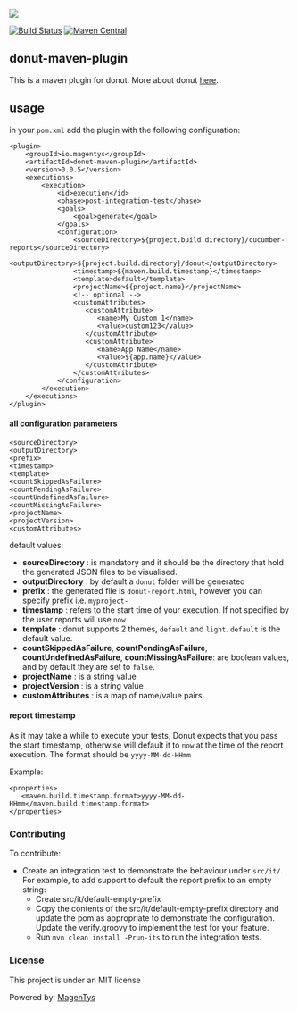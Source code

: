 ![](http://magentys.github.io/donut/img/Donut-05.png)

[![Build Status](https://travis-ci.org/MagenTys/donut-maven-plugin.svg?branch=master)](https://travis-ci.org/MagenTys/donut-maven-plugin) [![Maven Central](https://maven-badges.herokuapp.com/maven-central/io.magentys/donut-maven-plugin/badge.svg)](https://maven-badges.herokuapp.com/maven-central/io.magentys/donut-maven-plugin)

## donut-maven-plugin

This is a maven plugin for donut. More about donut [here](http://github.com/MagenTys/donut).

## usage

in your `pom.xml` add the plugin with the following configuration: 

```
<plugin>
    <groupId>io.magentys</groupId>
    <artifactId>donut-maven-plugin</artifactId>
    <version>0.0.5</version>
    <executions>
        <execution>
            <id>execution</id>
            <phase>post-integration-test</phase>
            <goals>
                <goal>generate</goal>
            </goals>
            <configuration>
                <sourceDirectory>${project.build.directory}/cucumber-reports</sourceDirectory>
                <outputDirectory>${project.build.directory}/donut</outputDirectory>
                <timestamp>${maven.build.timestamp}</timestamp>
                <template>default</template>
                <projectName>${project.name}</projectName>
                <!-- optional -->
                <customAttributes>
                   <customAttribute>
                      <name>My Custom 1</name>
                      <value>custom123</value>
                   </customAttribute>
                   <customAttribute>
                      <name>App Name</name>
                      <value>${app.name}</value>
                   </customAttribute>
                </customAttributes>
            </configuration>
        </execution>
    </executions>
</plugin>
```

#### all configuration parameters

```
<sourceDirectory>
<outputDirectory>
<prefix>
<timestamp>
<template>
<countSkippedAsFailure>
<countPendingAsFailure>
<countUndefinedAsFailure>
<countMissingAsFailure>
<projectName>
<projectVersion>
<customAttributes>
```

default values:
* **sourceDirectory** : is mandatory and it should be the directory that hold the generated JSON files to be visualised.
* **outputDirectory** : by default a `donut` folder will be generated
* **prefix** : the generated file is `donut-report.html`, however you can specify prefix i.e. `myproject-`
* **timestamp** : refers to the start time of your execution. If not specified by the user reports will use `now`
* **template** : donut supports 2 themes, `default` and `light`. `default` is the default value.
* **countSkippedAsFailure**, **countPendingAsFailure**, **countUndefinedAsFailure**, **countMissingAsFailure**: are boolean values, and by default they are set to `false`. 
* **projectName** : is a string value
* **projectVersion** : is a string value
* **customAttributes** : is a map of name/value pairs

#### report timestamp

As it may take a while to execute your tests, Donut expects that you pass the start timestamp, otherwise will default it to `now` at the time of the report execution. The format should be `yyyy-MM-dd-HHmm`

Example: 

```
<properties>
   <maven.build.timestamp.format>yyyy-MM-dd-HHmm</maven.build.timestamp.format>
</properties>
```

### Contributing

To contribute:

* Create an integration test to demonstrate the behaviour under `src/it/`.  For example, to add support to default the report prefix to an empty string:
    * Create src/it/default-empty-prefix
    * Copy the contents of the src/it/default-empty-prefix directory and update the pom as appropriate to demonstrate the configuration.  Update the verify.groovy to implement the test for your feature.
    * Run `mvn clean install -Prun-its` to run the integration tests.

### License

This project is under an MIT license

Powered by: [MagenTys](http://magentys.io)
